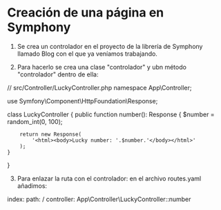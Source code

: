 # Creación de una página en Symphony

1. Se crea un controlador en el proyecto de la librería de Symphony llamado Blog con el que ya veníamos trabajando.

2. Para hacerlo se crea una clase "controlador" y ubn método "controlador" dentro de ella:
   
   <?php
// src/Controller/LuckyController.php
namespace App\Controller;

use Symfony\Component\HttpFoundation\Response;

class LuckyController
{
    public function number(): Response
    {
        $number = random_int(0, 100);

        return new Response(
            '<html><body>Lucky number: '.$number.'</body></html>'
        );
    }
}

3. Para enlazar la ruta con el controlador:  en el archivo routes.yaml añadimos:

index:
    path: /
    controller: App\Controller\LuckyController::number

